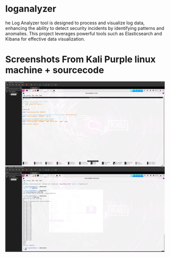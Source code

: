 # loganalyzer
he Log Analyzer tool is designed to process and visualize log data, enhancing the ability to detect security incidents by identifying patterns and anomalies. This project leverages powerful tools such as Elasticsearch and Kibana for effective data visualization.
# Screenshots From Kali Purple linux machine + sourcecode
![Alt Text](https://github.com/notjavid/loganalyzer/blob/main/loganalyzer%20code.JPG?raw=true)
![Alt Text](https://github.com/notjavid/loganalyzer/blob/main/logresults.JPG?raw=true)

